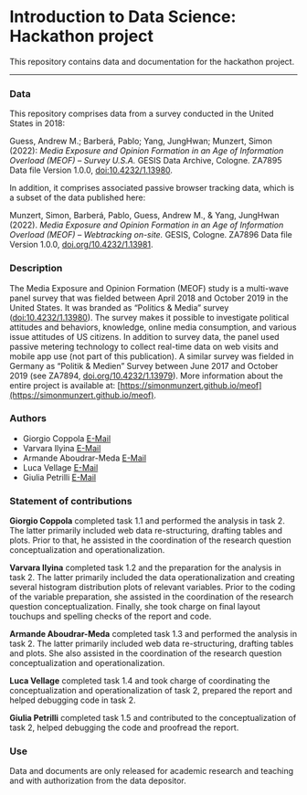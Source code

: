# Introduction to Data Science: Hackathon project

This repository contains data and documentation for the hackathon project.

***

### Data 

This repository comprises data from a survey conducted in the United States in 2018:

Guess, Andrew M.; Barberá, Pablo; Yang, JungHwan; Munzert, Simon (2022): *Media Exposure and Opinion Formation in an Age of Information Overload (MEOF) – Survey U.S.A.* GESIS Data Archive, Cologne. ZA7895 Data file Version 1.0.0, [doi:10.4232/1.13980](https://doi.org/10.4232/1.13980).

In addition, it comprises associated passive browser tracking data, which is a subset of the data published here:

Munzert, Simon, Barberá, Pablo, Guess, Andrew M., & Yang, JungHwan (2022). *Media Exposure and Opinion Formation in an Age of Information Overload (MEOF) – Webtracking on-site.* GESIS, Cologne. ZA7896 Data file Version 1.0.0, [doi.org/10.4232/1.13981](https://doi.org/10.4232/1.13981).

### Description

The Media Exposure and Opinion Formation (MEOF) study is a multi-wave panel survey that was fielded between April 2018 and October 2019 in the United States. It was branded as “Politics & Media” survey ([doi:10.4232/1.13980](https://doi.org/10.4232/1.13980)). The survey makes it possible to investigate political attitudes and behaviors, knowledge, online media consumption, and various issue attitudes of US citizens. In addition to survey data, the panel used passive metering technology to collect real-time data on web visits and mobile app use (not part of this publication). A similar survey was fielded in Germany as “Politik & Medien” Survey between June 2017 and October 2019 (see ZA7894, [doi.org/10.4232/1.13979](http://dx.doi.org/10.4232/1.13979)). More information about the entire project is available at: [https://simonmunzert.github.io/meof](https://simonmunzert.github.io/meof).

### Authors 

- Giorgio Coppola [E-Mail](g.coppola@students.hertie-school.org)
- Varvara Ilyina [E-Mail](v.ilyina@students.hertie-school.org)
- Armande Aboudrar-Meda [E-Mail](a.aboudrar-meda@students.hertie-school.org)
- Luca Vellage [E-Mail](l.Vellage@students.hertie-school.org)
- Giulia Petrilli [E-Mail](g.petrilli@students.hertie-school.org)

### Statement of contributions

**Giorgio Coppola** completed task 1.1 and performed the analysis in task 2. The latter primarily included web data re-structuring, drafting tables and plots. Prior to that, he assisted in the coordination of the research question conceptualization and operationalization.

**Varvara Ilyina** completed task 1.2 and the preparation for the analysis in task 2. The latter primarily included the data operationalization and creating several histogram distribution plots of relevant variables. Prior to the coding of the variable preparation, she assisted in the coordination of the research question conceptualization. Finally, she took charge on final layout touchups and spelling checks of the report and code.

**Armande Aboudrar-Meda** completed task 1.3 and performed the analysis in task 2. The latter primarily included web data re-structuring, drafting tables and plots. She also assisted in the coordination of the research question conceptualization and operationalization.

**Luca Vellage** completed task 1.4 and took charge of coordinating the conceptualization and operationalization of task 2, prepared the report and helped debugging code in task 2.

**Giulia Petrilli** completed task 1.5 and contributed to the conceptualization of task 2, helped debugging the code and proofread the report.


### Use

Data and documents are only released for academic research and teaching and with authorization from the data depositor.






